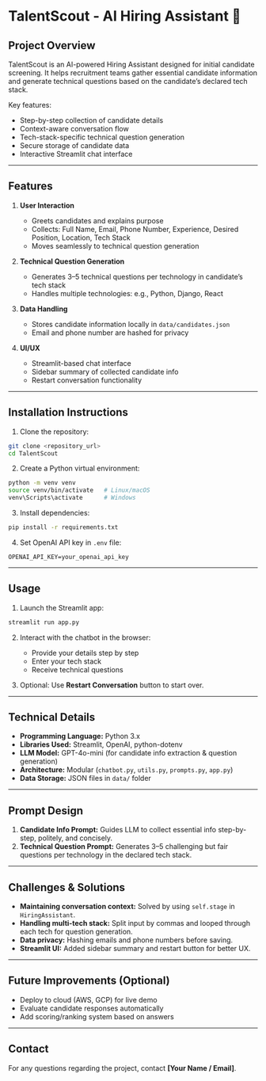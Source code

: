 # TalentScout - AI Hiring Assistant 🤖

## Project Overview

TalentScout is an AI-powered Hiring Assistant designed for initial candidate screening. It helps recruitment teams gather essential candidate information and generate technical questions based on the candidate’s declared tech stack.

Key features:

* Step-by-step collection of candidate details
* Context-aware conversation flow
* Tech-stack-specific technical question generation
* Secure storage of candidate data
* Interactive Streamlit chat interface

---

## Features

1. **User Interaction**

   * Greets candidates and explains purpose
   * Collects: Full Name, Email, Phone Number, Experience, Desired Position, Location, Tech Stack
   * Moves seamlessly to technical question generation

2. **Technical Question Generation**

   * Generates 3–5 technical questions per technology in candidate’s tech stack
   * Handles multiple technologies: e.g., Python, Django, React

3. **Data Handling**

   * Stores candidate information locally in `data/candidates.json`
   * Email and phone number are hashed for privacy

4. **UI/UX**

   * Streamlit-based chat interface
   * Sidebar summary of collected candidate info
   * Restart conversation functionality

---

## Installation Instructions

1. Clone the repository:

```bash
git clone <repository_url>
cd TalentScout
```

2. Create a Python virtual environment:

```bash
python -m venv venv
source venv/bin/activate   # Linux/macOS
venv\Scripts\activate      # Windows
```

3. Install dependencies:

```bash
pip install -r requirements.txt
```

4. Set OpenAI API key in `.env` file:

```
OPENAI_API_KEY=your_openai_api_key
```

---

## Usage

1. Launch the Streamlit app:

```bash
streamlit run app.py
```

2. Interact with the chatbot in the browser:

   * Provide your details step by step
   * Enter your tech stack
   * Receive technical questions

3. Optional: Use **Restart Conversation** button to start over.

---

## Technical Details

* **Programming Language:** Python 3.x
* **Libraries Used:** Streamlit, OpenAI, python-dotenv
* **LLM Model:** GPT-4o-mini (for candidate info extraction & question generation)
* **Architecture:** Modular (`chatbot.py`, `utils.py`, `prompts.py`, `app.py`)
* **Data Storage:** JSON files in `data/` folder

---

## Prompt Design

1. **Candidate Info Prompt:** Guides LLM to collect essential info step-by-step, politely, and concisely.
2. **Technical Question Prompt:** Generates 3–5 challenging but fair questions per technology in the declared tech stack.

---

## Challenges & Solutions

* **Maintaining conversation context:** Solved by using `self.stage` in `HiringAssistant`.
* **Handling multi-tech stack:** Split input by commas and looped through each tech for question generation.
* **Data privacy:** Hashing emails and phone numbers before saving.
* **Streamlit UI:** Added sidebar summary and restart button for better UX.

---

## Future Improvements (Optional)

* Deploy to cloud (AWS, GCP) for live demo
* Evaluate candidate responses automatically
* Add scoring/ranking system based on answers

---

## Contact

For any questions regarding the project, contact **\[Your Name / Email]**.
